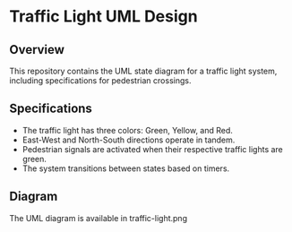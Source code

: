 # Traffic Light UML Design

## Overview
This repository contains the UML state diagram for a traffic light system, including specifications for pedestrian crossings.

## Specifications
- The traffic light has three colors: Green, Yellow, and Red.
- East-West and North-South directions operate in tandem.
- Pedestrian signals are activated when their respective traffic lights are green.
- The system transitions between states based on timers.

## Diagram
The UML diagram is available in traffic-light.png 
